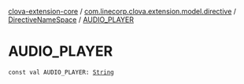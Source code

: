 [clova-extension-core](../../index.md) / [com.linecorp.clova.extension.model.directive](../index.md) / [DirectiveNameSpace](index.md) / [AUDIO_PLAYER](./-a-u-d-i-o_-p-l-a-y-e-r.md)

# AUDIO_PLAYER

`const val AUDIO_PLAYER: `[`String`](https://kotlinlang.org/api/latest/jvm/stdlib/kotlin/-string/index.html)